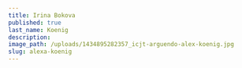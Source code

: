 ```yaml
---
title: Irina Bokova
published: true
last_name: Koenig
description:
image_path: /uploads/1434895282357_icjt-arguendo-alex-koenig.jpg
slug: alexa-koenig
---
```

